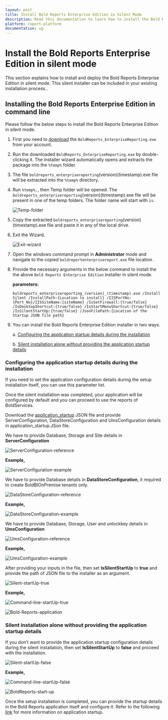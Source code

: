 ```yaml
---
layout: post
title: Install Bold Reports Enterprise Edition in Silent Mode
description: Read this documentation to learn how to install the Bold Reports Enterprise Edition in silent mode into another installer and embed the reports in an application..
platform: report-platform
documentation: ug
---
```


# Install the Bold Reports Enterprise Edition in silent mode

This section explains how to install and deploy the Bold Reports Enterprise Edition in silent mode. This silent installer can be included in your existing installation process..

## Installing the Bold Reports Enterprise Edition in command line

Please follow the below steps to install the Bold Reports Enterprise Edition in silent mode.

1. First you need to [download](https://help.boldreports.com/enterprise-reporting/administrator-guide/getting-started/#registration--download) the `BoldReports_EnterpriseReporting.exe` from your account.

2. Run the downloaded `BoldReports_EnterpriseReporting.exe` by double-clicking it. The installer wizard automatically opens and extracts the package into the `%temp%` folder.

3. The file `boldreports_enterprisereporting`(version)(timestamp).exe file will be extracted into the `%temp%` directory.

4. Run `%temp%.`, then Temp folder will be opened. The `boldreports_enterprisereporting`(version)(timestamp).exe file will be present in one of the temp folders. The folder name will start with `is`.

    ![Temp-folder](/static/assets/on-premise/images/installation/silent-installation/temp-folder.png)

5. Copy the extracted `boldreports_enterprisereporting`(version)(timestamp).exe file and paste it in any of the local drive.

6. Exit the Wizard.

    ![Exit-wizard](/static/assets/on-premise/images/installation/silent-installation/exit-wizard.png)

7. Open the windows command prompt in **Administrator** mode and navigate to the copied `boldreportenterprisereport.exe` file location .

8. Provide the necessary arguments in the below command to install the the above `Bold Reports Enterprise Edition` installer in silent mode.

      **parameters:**
     ```console
    boldreports_enterprisereporting_(version)_(timestamp).exe /Install Silent /InstallPath:{Location to install} /IISPortNo:{Port_No}/IISSiteName:{siteName} /IsSetFirewall:{true/false} /IsDesktopShortcut:{true/false} /IsStartMenuShortcut:{true/false} /IsSilentStartUp:{true/false} /JsonFilePath:{Location of the Startup JSON file path}
    ```

9. You can install the Bold Reports Enterprise Edition installer in two ways.

     a. [Configuring the application startup details during the installation](#configuring-the-application-startup-details-during-the-installation)

     b. [Silent installation alone without providing the application startup details](#silent-installation-alone-without-providing-the-application-startup-details)

### Configuring the application startup details during the installation

If you need to set the application configuration details during the setup installation itself, you can use this parameter list.

Once the silent installation was completed, your application will be configured by default and you can proceed to use the reports of BoldServices.

Download the [application_startup](https://github.com/boldreports/api-payload/blob/master/v2/application_startup.json) JSON file and provide ServerConfiguration, DataStoreConfiguration and UmsConfiguration details in application_startup.JSon file.

We have to provide Database, Storage and Site details in **ServerConfiguration**

![ServerConfiguration-reference](/static/assets/on-premise/images/installation/silent-installation/server-configuration-reference.png)

**Example,**

![ServerConfiguration-example](/static/assets/on-premise/images/installation/silent-installation/server-configuration-example.png)

We have to provide Database details in **DataStoreConfiguration**, it required to create BoldBIOnPremise tenants only.

![DataStoreConfiguration-reference](/static/assets/on-premise/images/installation/silent-installation/datastoreconfiguration-reference.png)

**Example,**

![DataStoreConfiguration-example](/static/assets/on-premise/images/installation/silent-installation/datastoreconfiguration-example.png)

We have to provide Database, Storage, User and unlockkey details in **UmsConfiguration**

![UmsConfiguration-reference](/static/assets/on-premise/images/installation/silent-installation/ums-configuration-reference.png)

**Example,**

![UmsConfiguration-example](/static/assets/on-premise/images/installation/silent-installation/ums-configuration-example.png)

After providing your inputs in the file, then set **IsSilentStartUp** to **true** and provide the path of JSON file to the installer as an argument.

![Silent-startUp-true](/static/assets/on-premise/images/installation/silent-installation/silent-startup-true.png)

**Example,**

![Command-line-startUp-true](/static/assets/on-premise/images/installation/silent-installation/command-line-startup-true.png)

![Bold-Reports-application](/static/assets/on-premise/images/installation/silent-installation/bold-reports-application.png)

### Silent installation alone without providing the application startup details

If you don’t want to provide the application startup configuration details during the silent installation, then set **IsSilentStartUp** to **false** and proceed with the installation.

![Silent-startUp-false](/static/assets/on-premise/images/installation/silent-installation/silent-startup-false.png)

**Example,**

![Command-line-startUp-false](/static/assets/on-premise/images/installation/silent-installation/command-line-startup-false.png)

![BoldReports-start-up](/static/assets/on-premise/images/installation/silent-installation/bold-ums-startup.png)

Once the setup installation is completed, you can provide the startup details in the Bold Reports application itself and configure it. Refer to the following [link](https://help.boldreports.com/enterprise-reporting/administrator-guide/application-startup/) for more information on application startup.
